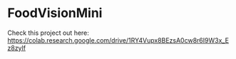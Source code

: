 # FoodVisionMini
Check this project out here: https://colab.research.google.com/drive/1RY4Vupx8BEzsA0cw8r6I9W3x_Ez8zylf
